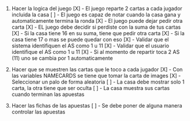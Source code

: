 1. Hacer la logica del juego
    [X] - El juego reparte 2 cartas a cada jugador incluida la casa
    [ ] - El juego es capaz de notar cuando la casa gana y automaticamente termina la ronda
    [X] - El juego puede dejar pedir otra carta 
    [X] - EL juego debe decidir si perdiste con la suma de tus cartas
    [X] - Si la casa tiene 16 en su suma, tiene que pedir otra carta
        [X] -  Si la casa tiene 17 o mas se puede quedar con eso
    [X] - Validar que el sistema identifiquen el AS como 1 u 11
        [X] - Validar que el usuario identifique el AS como 1 u 11
        [X] - Si al momento de repartir toca 2 AS (11) uno se cambia por 1 automaticamente
    
2. Hacer que se muestren las cartas que le toco a cada jugador
    [X] - Con las variables NAMECARDS se tiene que tomar la carta de images
        [X] - Seleccionar un palo de forma aleatoria
    [ ] - La casa debe mostrar solo 1 carta, la otra tiene que ser oculta
        [ ] - La casa muestra sus cartas cuando terminan las apuestas

3. Hacer las fichas de las apuestas
    [ ] - Se debe poner de alguna manera controlar las apuestas